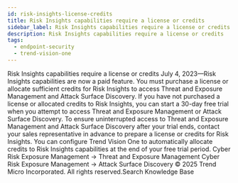 ```yaml
---
id: risk-insights-license-credits
title: Risk Insights capabilities require a license or credits
sidebar_label: Risk Insights capabilities require a license or credits
description: Risk Insights capabilities require a license or credits
tags:
  - endpoint-security
  - trend-vision-one
---
```


 Risk Insights capabilities require a license or credits July 4, 2023—Risk Insights capabilities are now a paid feature. You must purchase a license or allocate sufficient credits for Risk Insights to access Threat and Exposure Management and Attack Surface Discovery. If you have not purchased a license or allocated credits to Risk Insights, you can start a 30-day free trial when you attempt to access Threat and Exposure Management or Attack Surface Discovery. To ensure uninterrupted access to Threat and Exposure Management and Attack Surface Discovery after your trial ends, contact your sales representative in advance to prepare a license or credits for Risk Insights. You can configure Trend Vision One to automatically allocate credits to Risk Insights capabilities at the end of your free trial period. Cyber Risk Exposure Management → Threat and Exposure Management Cyber Risk Exposure Management → Attack Surface Discovery © 2025 Trend Micro Incorporated. All rights reserved.Search Knowledge Base